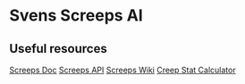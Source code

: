 # Svens Screeps AI

## Useful resources

[Screeps Doc](https://docs.screeps.com/control.html)
[Screeps API](https://docs.screeps.com/api)
[Screeps Wiki](https://screeps.fandom.com/wiki/Screeps_Wiki)
[Creep Stat Calculator](https://codepen.io/findoff/details/RPmqOd)
